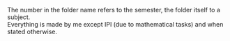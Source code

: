 The number in the folder name refers to the semester, the folder itself to a subject. <br/>
Everything is made by me except IPI (due to mathematical tasks) and when stated otherwise.
